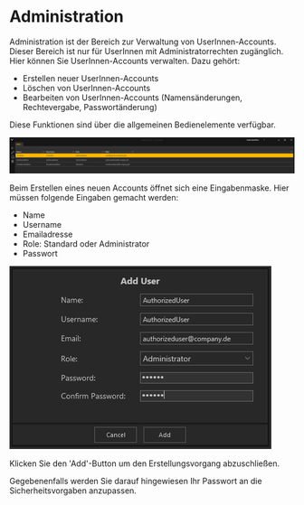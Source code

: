 #  Administration

Administration ist der Bereich zur Verwaltung von UserInnen-Accounts. Dieser Bereich ist nur für UserInnen mit Administratorrechten zugänglich.
Hier können Sie UserInnen-Accounts verwalten. Dazu gehört:

 - Erstellen neuer UserInnen-Accounts
 - Löschen von UserInnen-Accounts
 - Bearbeiten von UserInnen-Accounts (Namensänderungen, Rechtevergabe, Passwortänderung)
 
 Diese Funktionen sind über die allgemeinen Bedienelemente verfügbar.
 
 ![Administratorbereich](img/Manager/UserAccountList.PNG)
 
 
 Beim Erstellen eines neuen Accounts öffnet sich eine Eingabenmaske. Hier müssen folgende Eingaben gemacht werden:
 
 - Name
 - Username
 - Emailadresse
 - Role: Standard oder Administrator
 - Passwort
 
 !['Add User'-Eingabemaske](img/Manager/UserCreationMask.PNG)
 
 
 Klicken Sie den 'Add'-Button um den Erstellungsvorgang abzuschließen.
 
 Gegebenenfalls werden Sie darauf hingewiesen Ihr Passwort an die Sicherheitsvorgaben anzupassen.
 
 

